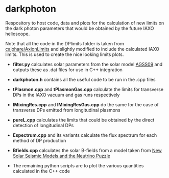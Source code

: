 # darkphoton

Respository to host code, data and plots for the calculation of new limits on the dark photon parameters that would be obtained by the future IAXO helioscope.

Note that all the code in the DPlimits folder is taken from [cajohare/AxionLimits](https://github.com/cajohare/AxionLimits) and slightly modified to include the calculated IAXO limits. This is used to create the nice looking limits plots.

* **filter.py** calculates solar parameters from the solar model [AGSS09](https://arxiv.org/abs/0909.2668) and outputs these as .dat files for use in C++ integration

*  **darkphoton.h** contains all the useful code to be run in the .cpp files

* **tPlasmon.cpp** and **tPlasmonGas.cpp** calculate the limits for transverse DPs in the IAXO vacuum and gas runs respectively

* **lMixingRes.cpp** and **lMixingResGas.cpp** do the same for the case of transverse DPs emitted from longitudinal plasmons

* **pureL.cpp** calculates the limits that could be obtained by the direct detection of longitudinal DPs

* **Espectrum.cpp** and its variants calculate the flux spectrum for each method of DP production

* **Bfields.cpp** calculates the solar B-fields from a model taken from [New Solar Seismic Models and the Neutrino Puzzle](https://arxiv.org/abs/astro-ph/0203107v1)

* The remaining python scripts are to plot the various quantities calculated in the C++ code
